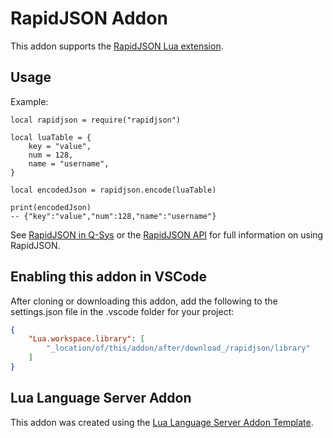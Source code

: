 # RapidJSON Addon
This addon supports the [RapidJSON Lua extension](https://github.com/xpol/lua-rapidjson/blob/master/API.md).

## Usage
Example:
```luals
local rapidjson = require("rapidjson")

local luaTable = {
	key = "value",
	num = 128,
	name = "username",
}

local encodedJson = rapidjson.encode(luaTable)

print(encodedJson)
-- {"key":"value","num":128,"name":"username"}
```
See [RapidJSON in Q-Sys](https://help.qsys.com/q-sys_9.10/#Control_Scripting/Using_Lua_in_Q-Sys/RapidJSON.htm)
or the [RapidJSON API](https://github.com/xpol/lua-rapidjson/blob/master/API.md) for full information on using
RapidJSON.

## Enabling this addon in VSCode
After cloning or downloading this addon, add the following to the settings.json file in the .vscode folder for
your project:
```json
{
	"Lua.workspace.library": [
		"_location/of/this/addon/after/download_/rapidjson/library"
	]
}
```

## Lua Language Server Addon
This addon was created using the [Lua Language Server Addon Template](https://github.com/LuaLS/addon-template).
